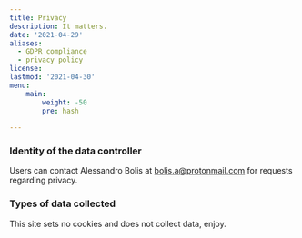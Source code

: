 ```yaml
---
title: Privacy
description: It matters.
date: '2021-04-29'
aliases:
  - GDPR compliance
  - privacy policy
license: 
lastmod: '2021-04-30'
menu:
    main: 
        weight: -50
        pre: hash
      
---
```



### Identity of the data controller

Users can contact Alessandro Bolis at bolis.a@protonmail.com for requests regarding privacy.

### Types of data collected

This site sets no cookies and does not collect data,  enjoy.

